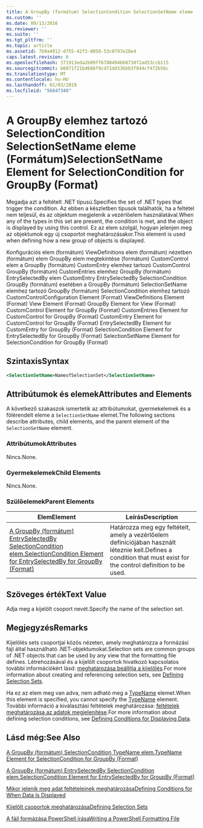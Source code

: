 ```yaml
---
title: A GroupBy (formátum) SelectionCondition SelectionSetName eleme |} A Microsoft Docs
ms.custom: ''
ms.date: 09/13/2016
ms.reviewer: ''
ms.suite: ''
ms.tgt_pltfrm: ''
ms.topic: article
ms.assetid: 7b9a4912-d755-42f3-8058-53c0797e28e4
caps.latest.revision: 6
ms.openlocfilehash: 371913eda2b09ff6788494b68738f2ad53ccb115
ms.sourcegitcommit: b6871f21bd666f9cd71dd336bb3f844cf472b56c
ms.translationtype: MT
ms.contentlocale: hu-HU
ms.lasthandoff: 02/03/2019
ms.locfileid: "56847340"
---
```

# <a name="selectionsetname-element-for-selectioncondition-for-groupby-format"></a><span data-ttu-id="60ff5-102">A GroupBy elemhez tartozó SelectionCondition SelectionSetName eleme (Formátum)</span><span class="sxs-lookup"><span data-stu-id="60ff5-102">SelectionSetName Element for SelectionCondition for GroupBy (Format)</span></span>

<span data-ttu-id="60ff5-103">Megadja azt a feltételt .NET típusú.</span><span class="sxs-lookup"><span data-stu-id="60ff5-103">Specifies the set of .NET types that trigger the condition.</span></span> <span data-ttu-id="60ff5-104">Az ebben a készletben típusok találhatók, ha a feltétel nem teljesül, és az objektum megjelenik a vezérlőelem használatával.</span><span class="sxs-lookup"><span data-stu-id="60ff5-104">When any of the types in this set are present, the condition is met, and the object is displayed by using this control.</span></span> <span data-ttu-id="60ff5-105">Ez az elem szolgál, hogyan jelenjen meg az objektumok egy új csoportot meghatározásakor.</span><span class="sxs-lookup"><span data-stu-id="60ff5-105">This element is used when defining how a new group of objects is displayed.</span></span>

<span data-ttu-id="60ff5-106">Konfigurációs elem (formátum) ViewDefinitions elem (formátum) nézetben (formátum) elem GroupBy elem megtekintése (formátum) CustomControl elem a GroupBy (formátum) CustomEntry elemhez tartozó CustomControl GroupBy (formátum) CustomEntries elemhez GroupBy (formátum) EntrySelectedBy elem CustomEntry EntrySelectedBy SelectionCondition GroupBy (formátum) esetében a GroupBy (formátum) SelectionSetName elemhez tartozó GroupBy (formátum) SelectionCondition elemhez tartozó CustomControl</span><span class="sxs-lookup"><span data-stu-id="60ff5-106">Configuration Element (Format) ViewDefinitions Element (Format) View Element (Format) GroupBy Element for View (Format) CustomControl Element for GroupBy (Format) CustomEntries Element for CustomControl for GroupBy (Format) CustomEntry Element for CustomControl for GroupBy (Format) EntrySelectedBy Element for CustomEntry for GroupBy (Format) SelectionCondition Element for EntrySelectedBy for GroupBy (Format) SelectionSetName Element for SelectionCondition for GroupBy (Format)</span></span>

## <a name="syntax"></a><span data-ttu-id="60ff5-107">Szintaxis</span><span class="sxs-lookup"><span data-stu-id="60ff5-107">Syntax</span></span>

```xml
<SelectionSetName>NameofSelectionSet</SelectionSetName>
```

## <a name="attributes-and-elements"></a><span data-ttu-id="60ff5-108">Attribútumok és elemek</span><span class="sxs-lookup"><span data-stu-id="60ff5-108">Attributes and Elements</span></span>

<span data-ttu-id="60ff5-109">A következő szakaszok ismertetik az attribútumokat, gyermekelemek és a fölérendelt eleme a `SelectionSetName` elemet.</span><span class="sxs-lookup"><span data-stu-id="60ff5-109">The following sections describe attributes, child elements, and the parent element of the `SelectionSetName` element.</span></span>

### <a name="attributes"></a><span data-ttu-id="60ff5-110">Attribútumok</span><span class="sxs-lookup"><span data-stu-id="60ff5-110">Attributes</span></span>

<span data-ttu-id="60ff5-111">Nincs.</span><span class="sxs-lookup"><span data-stu-id="60ff5-111">None.</span></span>

### <a name="child-elements"></a><span data-ttu-id="60ff5-112">Gyermekelemek</span><span class="sxs-lookup"><span data-stu-id="60ff5-112">Child Elements</span></span>

<span data-ttu-id="60ff5-113">Nincs.</span><span class="sxs-lookup"><span data-stu-id="60ff5-113">None.</span></span>

### <a name="parent-elements"></a><span data-ttu-id="60ff5-114">Szülőelemek</span><span class="sxs-lookup"><span data-stu-id="60ff5-114">Parent Elements</span></span>

|<span data-ttu-id="60ff5-115">Elem</span><span class="sxs-lookup"><span data-stu-id="60ff5-115">Element</span></span>|<span data-ttu-id="60ff5-116">Leírás</span><span class="sxs-lookup"><span data-stu-id="60ff5-116">Description</span></span>|
|-------------|-----------------|
|[<span data-ttu-id="60ff5-117">A GroupBy (formátum) EntrySelectedBy SelectionCondition elem.</span><span class="sxs-lookup"><span data-stu-id="60ff5-117">SelectionCondition Element for EntrySelectedBy for GroupBy (Format)</span></span>](./selectioncondition-element-for-entryselectedby-for-groupby-format.md)|<span data-ttu-id="60ff5-118">Határozza meg egy feltételt, amely a vezérlőelem definíciójában használt léteznie kell.</span><span class="sxs-lookup"><span data-stu-id="60ff5-118">Defines a condition that must exist for the control definition to be used.</span></span>|

## <a name="text-value"></a><span data-ttu-id="60ff5-119">Szöveges érték</span><span class="sxs-lookup"><span data-stu-id="60ff5-119">Text Value</span></span>

<span data-ttu-id="60ff5-120">Adja meg a kijelölt csoport nevét.</span><span class="sxs-lookup"><span data-stu-id="60ff5-120">Specify the name of the selection set.</span></span>

## <a name="remarks"></a><span data-ttu-id="60ff5-121">Megjegyzés</span><span class="sxs-lookup"><span data-stu-id="60ff5-121">Remarks</span></span>

<span data-ttu-id="60ff5-122">Kijelölés sets csoportjai közös nézeten, amely meghatározza a formázási fájl által használható .NET-objektumokat.</span><span class="sxs-lookup"><span data-stu-id="60ff5-122">Selection sets are common groups of .NET objects that can be used by any view that the formatting file defines.</span></span> <span data-ttu-id="60ff5-123">Létrehozásával és a kijelölt csoportok hivatkozó kapcsolatos további információkért lásd: [meghatározása beállítja a kijelölés](./defining-selection-sets.md).</span><span class="sxs-lookup"><span data-stu-id="60ff5-123">For more information about creating and referencing selection sets, see [Defining Selection Sets](./defining-selection-sets.md).</span></span>

<span data-ttu-id="60ff5-124">Ha ez az elem meg van adva, nem adható meg a [TypeName](./typename-element-for-selectioncondition-for-groupby-format.md) elemet.</span><span class="sxs-lookup"><span data-stu-id="60ff5-124">When this element is specified, you cannot specify the [TypeName](./typename-element-for-selectioncondition-for-groupby-format.md) element.</span></span> <span data-ttu-id="60ff5-125">További információ a kiválasztási feltételek meghatározása: [feltételek meghatározása az adatok megjelenítése](./defining-conditions-for-displaying-data.md).</span><span class="sxs-lookup"><span data-stu-id="60ff5-125">For more information about defining selection conditions, see [Defining Conditions for Displaying Data](./defining-conditions-for-displaying-data.md).</span></span>

## <a name="see-also"></a><span data-ttu-id="60ff5-126">Lásd még:</span><span class="sxs-lookup"><span data-stu-id="60ff5-126">See Also</span></span>

[<span data-ttu-id="60ff5-127">A GroupBy (formátum) SelectionCondition TypeName elem.</span><span class="sxs-lookup"><span data-stu-id="60ff5-127">TypeName Element for SelectionCondition for GroupBy (Format)</span></span>](./typename-element-for-selectioncondition-for-groupby-format.md)

[<span data-ttu-id="60ff5-128">A GroupBy (formátum) EntrySelectedBy SelectionCondition elem.</span><span class="sxs-lookup"><span data-stu-id="60ff5-128">SelectionCondition Element for EntrySelectedBy for GroupBy (Format)</span></span>](./selectioncondition-element-for-entryselectedby-for-groupby-format.md)

[<span data-ttu-id="60ff5-129">Mikor jelenik meg adat feltételeinek meghatározása</span><span class="sxs-lookup"><span data-stu-id="60ff5-129">Defining Conditions for When Data Is Displayed</span></span>](./defining-conditions-for-displaying-data.md)

[<span data-ttu-id="60ff5-130">Kijelölt csoportok meghatározása</span><span class="sxs-lookup"><span data-stu-id="60ff5-130">Defining Selection Sets</span></span>](./defining-selection-sets.md)

[<span data-ttu-id="60ff5-131">A fájl formázása PowerShell írása</span><span class="sxs-lookup"><span data-stu-id="60ff5-131">Writing a PowerShell Formatting File</span></span>](./writing-a-powershell-formatting-file.md)
